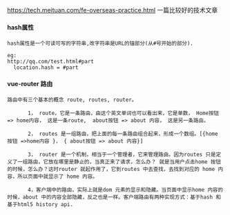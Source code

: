 https://tech.meituan.com/fe-overseas-practice.html   一篇比较好的技术文章

#### hash属性

```
hash属性是一个可读可写的字符串,改字符串是URL的锚部分(从#号开始的部分).
```

```
eg:
http://qq.com/test.html#part
  location.hash = #part
```



#### vue-router  路由

```
路由中有三个基本的概念 route, routes, router。

　　　　1， route，它是一条路由，由这个英文单词也可以看出来，它是单数， Home按钮  => home内容， 这是一条route,  about按钮 => about 内容， 这是另一条路由。

　　　　2， routes 是一组路由，把上面的每一条路由组合起来，形成一个数组。[{home 按钮 =>home内容 }， { about按钮 => about 内容}]

　　　　3， router 是一个机制，相当于一个管理者，它来管理路由。因为routes 只是定义了一组路由，它放在哪里是静止的，当真正来了请求，怎么办？ 就是当用户点击home 按钮的时候，怎么办？这时router 就起作用了，它到routes 中去查找，去找到对应的 home 内容，所以页面中就显示了 home 内容。

　　　　4，客户端中的路由，实际上就是dom 元素的显示和隐藏。当页面中显示home 内容的时候，about 中的内容全部隐藏，反之也是一样。客户端路由有两种实现方式：基于hash 和基于html5 history api.
```

